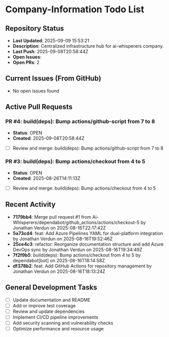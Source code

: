 ﻿# Company-Information Todo List

## Repository Status
- **Last Updated**: 2025-09-09 15:53:21
- **Description**: Centralized infrastructure hub for ai-whisperers company.
- **Last Push**: 2025-09-08T20:58:44Z
- **Open Issues**: 
- **Open PRs**: 2

## Current Issues (From GitHub)
- No open issues found
## Active Pull Requests
### PR #4: build(deps): Bump actions/github-script from 7 to 8
- **Status**: OPEN
- **Created**: 2025-09-08T20:58:44Z
- [ ] Review and merge: build(deps): Bump actions/github-script from 7 to 8
### PR #3: build(deps): Bump actions/checkout from 4 to 5
- **Status**: OPEN
- **Created**: 2025-08-26T14:11:13Z
- [ ] Review and merge: build(deps): Bump actions/checkout from 4 to 5
## Recent Activity
- **7179bb4**: Merge pull request #1 from Ai-Whisperers/dependabot/github_actions/actions/checkout-5 by Jonathan Verdun on 2025-08-16T22:17:42Z
- **5a73cd4**: feat: Add Azure Pipelines YAML for dual-platform integration by Jonathan Verdun on 2025-08-16T19:52:46Z
- **25ce4c3**: refactor: Reorganize documentation structure and add Azure DevOps sync by Jonathan Verdun on 2025-08-16T19:34:49Z
- **7f2f9b5**: build(deps): Bump actions/checkout from 4 to 5 by dependabot[bot] on 2025-08-16T18:14:58Z
- **df378b2**: feat: Add GitHub Actions for repository management by Jonathan Verdun on 2025-08-16T18:13:24Z
## General Development Tasks
- [ ] Update documentation and README
- [ ] Add or improve test coverage
- [ ] Review and update dependencies
- [ ] Implement CI/CD pipeline improvements
- [ ] Add security scanning and vulnerability checks
- [ ] Optimize performance and resource usage
